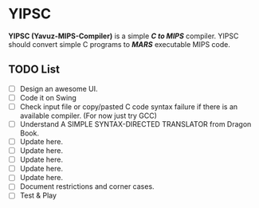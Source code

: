 # YIPSC
**YIPSC (Yavuz-MIPS-Compiler)** is a simple **_C to MIPS_** compiler. YIPSC should convert simple C programs to **_MARS_** executable MIPS code. 

## TODO List
- [ ] Design an awesome UI.
- [ ] Code it on Swing
- [ ] Check input file or copy/pasted C code syntax failure if there is an available compiler. (For now just try GCC) 
- [ ] Understand A SIMPLE SYNTAX-DIRECTED TRANSLATOR from Dragon Book.
- [ ] Update here.
- [ ] Update here.
- [ ] Update here.
- [ ] Update here.
- [ ] Update here.
- [ ] Document restrictions and corner cases.
- [ ] Test & Play
